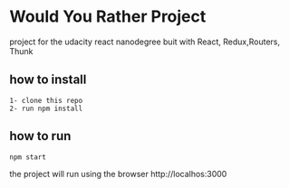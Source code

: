 # Would You Rather Project

project for the udacity react nanodegree buit with React, Redux,Routers, Thunk

## how to install
```
1- clone this repo 
2- run npm install 
```
## how to run
```
npm start
```
the project will run using the browser
http://localhos:3000

